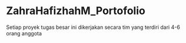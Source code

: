 # ZahraHafizhahM_Portofolio

Setiap proyek tugas besar ini dikerjakan secara tim yang terdiri dari 4-6 orang anggota
